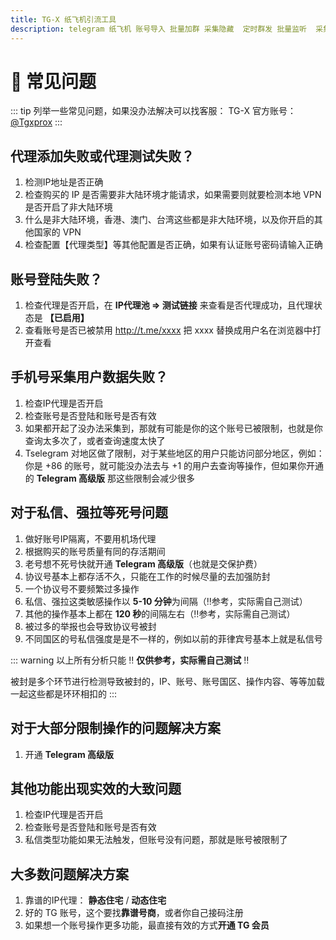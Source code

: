 ```yaml
---
title: TG-X 纸飞机引流工具
description: telegram 纸飞机 账号导入 批量加群 采集隐藏  定时群发 批量监听  采集可见 批量私信 批量转发 群发 飞机群发 飞机引流
---
```


# 🙋 常见问题

::: tip
列举一些常见问题，如果没办法解决可以找客服：  TG-X 官方账号：<a href="https://t.me/Tgxprox" target="_blank" rel="noopener noreferrer">@Tgxprox</a>
:::

## 代理添加失败或代理测试失败？

1. 检测IP地址是否正确
2. 检查购买的 IP 是否需要非大陆环境才能请求，如果需要则就要检测本地 VPN 是否开启了非大陆环境
3. 什么是非大陆环境，香港、澳门、台湾这些都是非大陆环境，以及你开启的其他国家的 VPN
4. 检查配置【代理类型】等其他配置是否正确，如果有认证账号密码请输入正确

## 账号登陆失败？

1. 检查代理是否开启，在 **IP代理池 => 测试链接** 来查看是否代理成功，且代理状态是 **【已启用】**
2. 查看账号是否已被禁用 http://t.me/xxxx 把 xxxx 替换成用户名在浏览器中打开查看

## 手机号采集用户数据失败？

1. 检查IP代理是否开启
2. 检查账号是否登陆和账号是否有效
3. 如果都开起了没办法采集到，那就有可能是你的这个账号已被限制，也就是你查询太多次了，或者查询速度太快了
4. Tselegram 对地区做了限制，对于某些地区的用户只能访问部分地区，例如：你是 +86 的账号，就可能没办法去与 +1 的用户去查询等操作，但如果你开通的 **Telegram 高级版** 那这些限制会减少很多

## 对于私信、强拉等死号问题

1. 做好账号IP隔离，不要用机场代理
2. 根据购买的账号质量有同的存活期间
3. 老号想不死号快就开通 **Telegram 高级版**（也就是交保护费）
4. 协议号基本上都存活不久，只能在工作的时候尽量的去加强防封
5. 一个协议号不要频繁过多操作
6. 私信、强拉这类敏感操作以 **5-10 分钟**为间隔（‼️参考，实际需自己测试）
7. 其他的操作基本上都在 **120 秒**的间隔左右（‼️参考，实际需自己测试）
8. 被过多的举报也会导致协议号被封
9. 不同国区的号私信强度是是不一样的，例如以前的菲律宾号基本上就是私信号

::: warning
以上所有分析只能 ‼️ **仅供参考，实际需自己测试** ‼️ 

被封是多个环节进行检测导致被封的，IP、账号、账号国区、操作内容、等等加载一起这些都是环环相扣的
:::


## 对于大部分限制操作的问题解决方案

1. 开通 **Telegram 高级版**

## 其他功能出现实效的大致问题

1. 检查IP代理是否开启
2. 检查账号是否登陆和账号是否有效
3. 私信类型功能如果无法触发，但账号没有问题，那就是账号被限制了

## 大多数问题解决方案

1. 靠谱的IP代理： **静态住宅** / **动态住宅**
2. 好的 TG 账号，这个要找**靠谱号商**，或者你自己接码注册
3. 如果想一个账号操作更多功能，最直接有效的方式**开通 TG 会员**